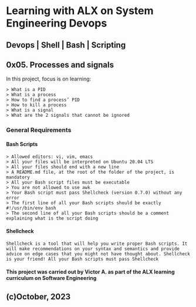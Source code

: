 # Learning with ALX on System Engineering Devops
## Devops | Shell | Bash | Scripting
## 0x05. Processes and signals

In this project, focus is on learning:

	> What is a PID
	> What is a process
	> How to find a process’ PID
	> How to kill a process
	> What is a signal
	> What are the 2 signals that cannot be ignored

### General Requirements

#### Bash Scripts

	> Allowed editors: vi, vim, emacs
	> All your files will be interpreted on Ubuntu 20.04 LTS
	> All your files should end with a new line
	> A README.md file, at the root of the folder of the project, is mandatory
	> All your Bash script files must be executable
	> You are not allowed to use awk
	> Your Bash script must pass Shellcheck (version 0.7.0) without any error
	> The first line of all your Bash scripts should be exactly #!/usr/bin/env bash
	> The second line of all your Bash scripts should be a comment explaining what is the script doing

#### Shellcheck

	Shellcheck is a tool that will help you write proper Bash scripts. It will make recommendations on your syntax and semantics and provide advice on edge cases that you might not have thought about. Shellcheck is your friend! All your Bash scripts must pass Shellcheck 


#### This project was carried out by Victor A. as part of the ALX learning curriculum on Software Engineering

## (c)October, 2023
